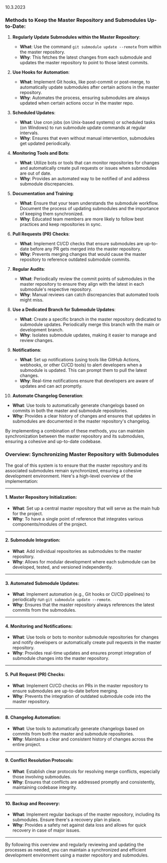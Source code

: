 10.3.2023

### **Methods to Keep the Master Repository and Submodules Up-to-Date**:

1. **Regularly Update Submodules within the Master Repository**:

   - **What**: Use the command `git submodule update --remote` from within the
     master repository.
   - **Why**: This fetches the latest changes from each submodule and updates
     the master repository to point to those latest commits.

2. **Use Hooks for Automation**:

   - **What**: Implement Git hooks, like post-commit or post-merge, to
     automatically update submodules after certain actions in the master
     repository.
   - **Why**: Automates the process, ensuring submodules are always updated when
     certain actions occur in the master repo.

3. **Scheduled Updates**:

   - **What**: Use cron jobs (on Unix-based systems) or scheduled tasks (on
     Windows) to run submodule update commands at regular intervals.
   - **Why**: Ensures that even without manual intervention, submodules get
     updated periodically.

4. **Monitoring Tools and Bots**:

   - **What**: Utilize bots or tools that can monitor repositories for changes
     and automatically create pull requests or issues when submodules are out of
     date.
   - **Why**: Provides an automated way to be notified of and address submodule
     discrepancies.

5. **Documentation and Training**:

   - **What**: Ensure that your team understands the submodule workflow.
     Document the process of updating submodules and the importance of keeping
     them synchronized.
   - **Why**: Educated team members are more likely to follow best practices and
     keep repositories in sync.

6. **Pull Requests (PR) Checks**:

   - **What**: Implement CI/CD checks that ensure submodules are up-to-date
     before any PR gets merged into the master repository.
   - **Why**: Prevents merging changes that would cause the master repository to
     reference outdated submodule commits.

7. **Regular Audits**:

   - **What**: Periodically review the commit points of submodules in the master
     repository to ensure they align with the latest in each submodule's
     respective repository.
   - **Why**: Manual reviews can catch discrepancies that automated tools might
     miss.

8. **Use a Dedicated Branch for Submodule Updates**:

   - **What**: Create a specific branch in the master repository dedicated to
     submodule updates. Periodically merge this branch with the main or
     development branch.
   - **Why**: Isolates submodule updates, making it easier to manage and review
     changes.

9. **Notifications**:

   - **What**: Set up notifications (using tools like GitHub Actions, webhooks,
     or other CI/CD tools) to alert developers when a submodule is updated. This
     can prompt them to pull the latest changes.
   - **Why**: Real-time notifications ensure that developers are aware of
     updates and can act promptly.

10. **Automate Changelog Generation**:

- **What**: Use tools to automatically generate changelogs based on commits in
  both the master and submodule repositories.
- **Why**: Provides a clear history of changes and ensures that updates in
  submodules are documented in the master repository's changelog.

By implementing a combination of these methods, you can maintain synchronization
between the master repository and its submodules, ensuring a cohesive and
up-to-date codebase.

### **Overview: Synchronizing Master Repository with Submodules**

The goal of this system is to ensure that the master repository and its
associated submodules remain synchronized, ensuring a cohesive development
environment. Here's a high-level overview of the implementation:

---

#### **1. Master Repository Initialization**:

- **What**: Set up a central master repository that will serve as the main hub
  for the project.
- **Why**: To have a single point of reference that integrates various
  components/modules of the project.

---

#### **2. Submodule Integration**:

- **What**: Add individual repositories as submodules to the master repository.
- **Why**: Allows for modular development where each submodule can be developed,
  tested, and versioned independently.

---

#### **3. Automated Submodule Updates**:

- **What**: Implement automation (e.g., Git hooks or CI/CD pipelines) to
  periodically run `git submodule update --remote`.
- **Why**: Ensures that the master repository always references the latest
  commits from the submodules.

---

#### **4. Monitoring and Notifications**:

- **What**: Use tools or bots to monitor submodule repositories for changes and
  notify developers or automatically create pull requests in the master
  repository.
- **Why**: Provides real-time updates and ensures prompt integration of
  submodule changes into the master repository.

---

#### **5. Pull Request (PR) Checks**:

- **What**: Implement CI/CD checks on PRs in the master repository to ensure
  submodules are up-to-date before merging.
- **Why**: Prevents the integration of outdated submodule code into the master
  repository.

---

#### **8. Changelog Automation**:

- **What**: Use tools to automatically generate changelogs based on commits from
  both the master and submodule repositories.
- **Why**: Maintains a clear and consistent history of changes across the entire
  project.

---

#### **9. Conflict Resolution Protocols**:

- **What**: Establish clear protocols for resolving merge conflicts, especially
  those involving submodules.
- **Why**: Ensures that conflicts are addressed promptly and consistently,
  maintaining codebase integrity.

---

#### **10. Backup and Recovery**:

- **What**: Implement regular backups of the master repository, including its
  submodules. Ensure there's a recovery plan in place.
- **Why**: Provides a safety net against data loss and allows for quick recovery
  in case of major issues.

---

By following this overview and regularly reviewing and updating the processes as
needed, you can maintain a synchronized and efficient development environment
using a master repository and submodules.
